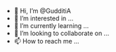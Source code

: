 - 👋 Hi, I’m @GudditiA
- 👀 I’m interested in ...
- 🌱 I’m currently learning ...
- 💞️ I’m looking to collaborate on ...
- 📫 How to reach me ...

<!---
GudditiA/GudditiA is a ✨ special ✨ repository because its `README.md` (this file) appears on your GitHub profile.
You can click the Preview link to take a look at your changes.
--->
